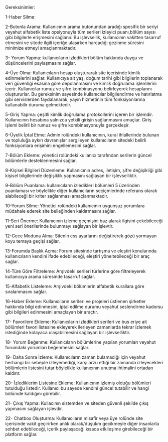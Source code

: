 Gereksinimler:

1-Haber Silme:

2-Butonla Arama: Kullanıcının arama butonundan aradığı spesifik bir seriyi veyahut alfabetik liste opsiyonuyla tüm serileri izleyici puanı,bölüm sayısı gibi bilgilerle erişmesini sağlanır. Bu işlevsellik, kullanıcının vakitten tasarruf etmesini ve sitede ilgili içeriğe ulaşırken harcadığı gezinme süresini minimize etmeyi amaçlanmaktadır.

3- Yorum Yapma: kullanıcıların izledikleri bölüm hakkında duygu ve düşüncelerini paylaşmasını sağlar.

4-Üye Olma: Kullanıcıların hesap oluşturarak site içerisinde kimlik edinmelerini sağlar. Kullanıcıya ait yaş, doğum tarihi gibi bilgilerin toplanarak veri güvenliği esasına göre depolanmasını ve kimlik doğrulama işlemlerini içerir. Kullanıcılar rumuz ve şifre kombinasyonu belirleyerek hesaplarını oluştururlar. Bu gereksinim sayesinde kullanıcılar bilgilendirme ve hatırlatma gibi servislerden faydalanarak, yayın hizmetinin tüm fonksiyonlarına kullanabilir duruma gelmektedir.

5-Giriş Yapma: çeşitli kimlik doğrulama protokollerini içeren bir işlemdir. Kullanıcının hesabına yalnızca yetkili girişin sağlanmasını amaçlar. Giriş işlemi belirli bir rumuz ve şifre kombinasyonuyla gerçekleşir.

6-Üyelik İptal Etme: Admin rolündeki kullanıcının, kural ihlallerinde bulunan ve topluluğa aykırı davranışlar sergileyen kullanıcıların sitedeki belirli fonksiyonlara erişimini engellemesini sağlar.
   
7-Bölüm Ekleme: yönetici rolündeki kullanıcı tarafından serilerin güncel bölümlerle desteklenmesini sağlar.

8-Kişisel Bilgileri Düzenleme: Kullanıcının adres, iletişim, şifre değişikliği gibi kişisel bilgilerinde değişiklik yapmasını sağlayan bir işlevselliktir.

9-Bölüm Puanlama: kullanıcıların izledikleri bölümleri 5 üzerinden puanlaması ve böylelikle diğer kullanıcıların seçiçmlerinde referans olarak alabileceği bir kriter sağlanması amaçlanmaktadır.
   
10-Yorum Silme: Yönetici rolündeki kullanıcının uygunsuz yorumlara müdahale ederek site belleğinden kaldırmasını sağlar.
    
11-Seri Önerme: Kullanıcının izleme geçmişini baz alarak ilgisini çekebileceği yeni seri önerilerinde bulunmayı sağlayan bir işlevtir.

12-Gece Moduna Alma: Sitenin css ayarlarını değiştirerek gözü yormayan koyu temaya geçişi sağlar.

13-Forumda Başlık Açma: Forum sitesinde tartışma ve eleştiri konularında kullanıcıların kendini ifade edebileceği, eleştiri yöneltebileceği bir araç sağlar.

14-Türe Göre Filtreleme: Arşivdeki serileri türlerine göre filtreleyerek kullanıcıya arama süresinde tasarruf sağlar.

15-Alfabetik Listeleme: Arşivdeki bölümlerin alfabetik kurallara göre sıralanmasını sağlar.

16-Haber Ekleme: Kullanıcıların serileri ve projeleri üstlenen şirketler hakkında bilgi edinmesini, iptal edilme durumu veyahut seslendirme kadorsu gibi bilgileri edinmesini amaçlayan bir araçtır.

17- Favorilere Ekleme: Kullanıcıların izledikleri serileri ve bus eriye ait bölümleri favori listesine ekleyerek ilerleyen zamanlarda tekrar izlemek istediğinde kolayaca ulaşabilmesini sağlayan bir işlevselliktir.

18- Yorum Beğenme: Kullanıcıların bölümlerine yapılan yorumları veyahut forumdaki yorumları beğenmesini sağlar.

19- Daha Sonra İzleme: Kullanıcıların zaman bulamadığı için veyahut herhangi bir sebeple izleyemediği, karşı arzu ettiği bir zamanda izleyecekleri bölümlerin listesini tutar böylelikle kullanıcının unutma ihtimalini ortadan kaldırır. 

20- İzlediklerim Listesine Ekleme: Kullanıcının izlemiş olduğu bölümleri tutulduğu listedir. Kullanıcı bu sayede kendini güncel tutabilir ve hangi bölümde kaldığını görebilir.

21- Çıkış Yapma: Kullacının sistemden ve siteden güvenli şekilde çıkış yapmasını sağlayan işlevdir.

22- Chatbox Oluşturma: Kullanıcıların misafir veya üye rolünde site içerisinde vakit geçirirken anlık olarak/düşükm gecikmeyle diğer insanlarla sohbet edebileceği, içerik paylaşacağı kısaca etkileşime girebileceği bir platform sağlar.
 
